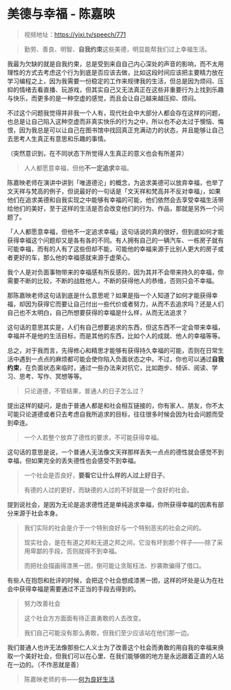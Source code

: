 # 美德与幸福 - 陈嘉映

> 视频地址：<https://yixi.tv/speech/771>



> 勤劳、善良、明智、**自我约束**这些美德，明显能帮我们过上幸福生活。

我最为欠缺的就是自我约束，总是受到来自自己内心深处的声音的影响，而不太用理性的方式去考虑这个行为到底是否应该去做，比如这段时间应该把主要精力放在学习编程之上，因为我需要一份稳定的工作来规律我的生活，但总是因为烦闷、压抑的情绪去看直播、玩游戏，但其实自己又无法真正在这些非重要行为上找到乐趣与快乐，而更多的是一种空虚的感觉，而且会让自己越来越压抑、烦闷。

不过这个问题我觉得并非我一个人有，现代社会中大部分人都会存在这样的问题，也总是让自己陷入这种空虚而非真实快乐的行为之中，所以也不必太过于懊恼、悔恨，因为我总是可以让自己在图书馆中找回真正充满动力的状态，并且能够让自己去思考人生真正有意思和乐趣的事情。

（突然意识到，在不同状态下所觉得人生真正的意义也会有所差异）



> 人人都愿意幸福，但他**不一定追求**幸福。

陈嘉映老师在演讲中讲到「唯道德沦」的概念，为追求美德可以放弃幸福，也举了文天祥与梵高的例子，但说最好的一句话是「文天祥和梵高并不反对幸福」，如果他们在追求美德和自我实现之中能够有幸福的可能，他们依然会去享受幸福生活带给他们的美好，至于这样的生活是否会改变他们的行为、作品，那就是另外一个问题了。

「人人都愿意幸福，但他不一定追求幸福」这句话说的真的很好，但到底如何才能获得幸福这个问题却又是各有各的不同。有人拥有自己的一辆汽车、一栋房子就有可能幸福，而有的人有了这些但却不能，可能他的幸福来源于比别人更大的房子或者更好的车，那么他的幸福感就来源于虚荣心。

我个人是对负面事物带来的幸福感有所反感的，因为其并不会带来持久的幸福，你需要不断的比较，不断的战胜他人，不断的获得他人的恭维，否则只会不幸福。

那陈嘉映老师这句话到底是什么意思呢？如果是指一个人知道了如何才能获得幸福，却因为获得它而要让自己付出一些代价或者努力，从而不去追求吗？还是人们自己也不太明白，自己所想要获得的幸福是什么样，从而无法追求？

这句话的意思其实是，人们有自己想要追求的东西，但这东西不一定会带来幸福，幸福并不是他的生活目标，而是其他的东西，比如个人的成就、他人的幸福等等。

总之，对于我而言，先得修心和精思才能够有获得持久幸福的可能，否则在日常生活中遇到一点点的麻烦都可能会使你陷入负面状态之中。不过，你也可以通过**自我约束**，在负面状态来临时，通过一些办法来对抗它，比如跑步、倾诉、阅读、学习、思考、写作、冥想等等。



> 只论道德，不管结果，普通人的日子怎么过？

提出这样的疑问，是由于普通人都是和社会相互链接的，你有家人、朋友，你不太可能只论道德或者只去考虑自我所追求的目标，往往很多时候会因为社会问题而受到牵连。



> 一个人若整个放弃了德性的要求，不可能获得幸福。

这句话的意思是说，一个普通人无法像文天祥那样丢失一点点的德性就会感觉不到幸福，但如果完全的丢失德性也会感受不到幸福。



> 一个社会是否良好，**要看它让什么样的人过上好日子**。
>
> 有德的人过的更好，而缺德的人过的不好就是一个良好的社会。

提到说社会，是因为无论是追求德性还是单纯追求幸福，你所获得幸福的因素有部分来源于社会本身。



> 我们实际的社会是介于一个特别良好与一个特别恶劣的社会之间的。
>
> 现实社会，是在有道之邦和无道之邦之间，它没有坏到那个样子——除了采用卑鄙的手段，否则就得不到幸福。
>
> 而把社会描画得漆黑一团，倒可能让贪赃枉法、抄袭欺骗得了借口。

有些人在抱怨和批评的时候，会把这个社会想成漆黑一团，这样的坏处是认为在社会中获得幸福是需要通过不正当的手段去得到的。



> 努力改善社会
>
> 这个社会方方面面有待正直勇敢的人去改变。
>
> 我们自己可能没有那么勇敢，但我们至少应该站在他们那一边。

我们普通人也许无法像那些仁人义士为了改善这个社会而勇敢的用自我的幸福来换取一个美好社会，但我们可以在心里、在我们能够做的地方是永远跟着正直的人站在一边的。（不作恶就是善）



> 陈嘉映老师的书——[何为良好生活](https://book.douban.com/subject/26363926/)

